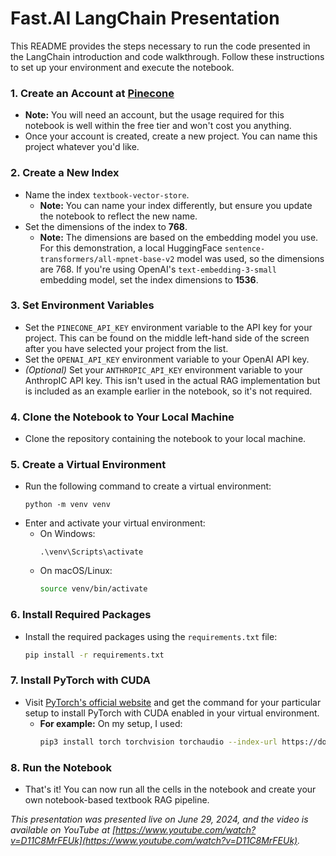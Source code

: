 # Fast.AI LangChain Presentation

This README provides the steps necessary to run the code presented in the LangChain introduction and code walkthrough. Follow these instructions to set up your environment and execute the notebook.

### 1. Create an Account at [Pinecone](https://www.pinecone.io/)
- **Note:** You will need an account, but the usage required for this notebook is well within the free tier and won't cost you anything.
- Once your account is created, create a new project. You can name this project whatever you'd like.

### 2. Create a New Index
- Name the index `textbook-vector-store`.
  - **Note:** You can name your index differently, but ensure you update the notebook to reflect the new name.
- Set the dimensions of the index to **768**.
  - **Note:** The dimensions are based on the embedding model you use. For this demonstration, a local HuggingFace `sentence-transformers/all-mpnet-base-v2` model was used, so the dimensions are 768. If you're using OpenAI's `text-embedding-3-small` embedding model, set the index dimensions to **1536**.

### 3. Set Environment Variables
- Set the `PINECONE_API_KEY` environment variable to the API key for your project. This can be found on the middle left-hand side of the screen after you have selected your project from the list.
- Set the `OPENAI_API_KEY` environment variable to your OpenAI API key.
- *(Optional)* Set your `ANTHROPIC_API_KEY` environment variable to your AnthropIC API key. This isn't used in the actual RAG implementation but is included as an example earlier in the notebook, so it's not required.

### 4. Clone the Notebook to Your Local Machine
- Clone the repository containing the notebook to your local machine.

### 5. Create a Virtual Environment
- Run the following command to create a virtual environment:
  ```Ebash
  python -m venv venv
  ```
- Enter and activate your virtual environment:
  - On Windows:
    ```Ebash
    .\venv\Scripts\activate
    ```
  - On macOS/Linux:
    ```bash
    source venv/bin/activate
    ```

### 6. Install Required Packages
- Install the required packages using the `requirements.txt` file:
  ```bash
  pip install -r requirements.txt
  ```

### 7. Install PyTorch with CUDA
- Visit [PyTorch's official website](https://pytorch.org/get-started/locally/) and get the command for your particular setup to install PyTorch with CUDA enabled in your virtual environment.
  - **For example:** On my setup, I used:
    ```bash
    pip3 install torch torchvision torchaudio --index-url https://download.pytorch.org/whl/cu118
    ```

### 8. Run the Notebook
- That's it! You can now run all the cells in the notebook and create your own notebook-based textbook RAG pipeline.

*This presentation was presented live on June 29, 2024, and the video is available on YouTube at [https://www.youtube.com/watch?v=D11C8MrFEUk](https://www.youtube.com/watch?v=D11C8MrFEUk).*

